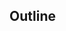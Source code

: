## Outline


<!-- <values.outline> -->
<!-- </values.outline> -->

<!-- <variants.outline> -->
<!-- </variants.outline> -->

